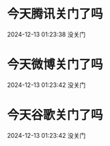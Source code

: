# 今天腾讯关门了吗

2024-12-13 01:23:38 没关门

# 今天微博关门了吗

2024-12-13 01:23:42 没关门

# 今天谷歌关门了吗

2024-12-13 01:23:42 没关门

